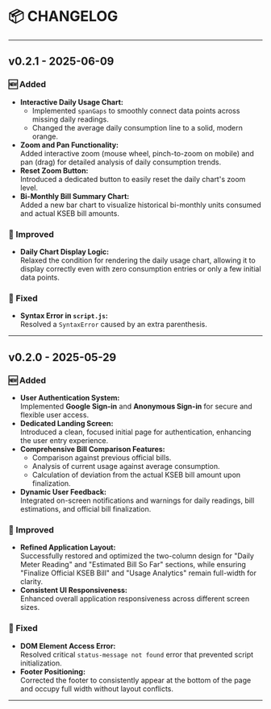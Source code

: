# 📦 CHANGELOG

---

## v0.2.1 - 2025-06-09

### 🆕 Added

- **Interactive Daily Usage Chart:**
  - Implemented `spanGaps` to smoothly connect data points across missing daily readings.
  - Changed the average daily consumption line to a solid, modern orange.
- **Zoom and Pan Functionality:**  
  Added interactive zoom (mouse wheel, pinch-to-zoom on mobile) and pan (drag) for detailed analysis of daily consumption trends.
- **Reset Zoom Button:**  
  Introduced a dedicated button to easily reset the daily chart's zoom level.
- **Bi-Monthly Bill Summary Chart:**  
  Added a new bar chart to visualize historical bi-monthly units consumed and actual KSEB bill amounts.

### 🔧 Improved

- **Daily Chart Display Logic:**  
  Relaxed the condition for rendering the daily usage chart, allowing it to display correctly even with zero consumption entries or only a few initial data points.

### 🐛 Fixed

- **Syntax Error in `script.js`:**  
  Resolved a `SyntaxError` caused by an extra parenthesis.

---

## v0.2.0 - 2025-05-29

### 🆕 Added

- **User Authentication System:**  
  Implemented **Google Sign-in** and **Anonymous Sign-in** for secure and flexible user access.
- **Dedicated Landing Screen:**  
  Introduced a clean, focused initial page for authentication, enhancing the user entry experience.
- **Comprehensive Bill Comparison Features:**
  - Comparison against previous official bills.
  - Analysis of current usage against average consumption.
  - Calculation of deviation from the actual KSEB bill amount upon finalization.
- **Dynamic User Feedback:**  
  Integrated on-screen notifications and warnings for daily readings, bill estimations, and official bill finalization.

### 🔧 Improved

- **Refined Application Layout:**  
  Successfully restored and optimized the two-column design for "Daily Meter Reading" and "Estimated Bill So Far" sections, while ensuring "Finalize Official KSEB Bill" and "Usage Analytics" remain full-width for clarity.
- **Consistent UI Responsiveness:**  
  Enhanced overall application responsiveness across different screen sizes.

### 🐛 Fixed

- **DOM Element Access Error:**  
  Resolved critical `status-message not found` error that prevented script initialization.
- **Footer Positioning:**  
  Corrected the footer to consistently appear at the bottom of the page and occupy full width without layout conflicts.

---

